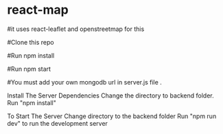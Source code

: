 # react-map

#it uses react-leaflet and openstreetmap for this

#Clone this repo

#Run npm install

#Run npm start

#You must add your own  mongodb url in server.js file .

Install The Server Dependencies
Change the directory to backend folder.
Run "npm install"

To Start The Server
Change directory to the backend folder
Run "npm run dev" to run the development server
